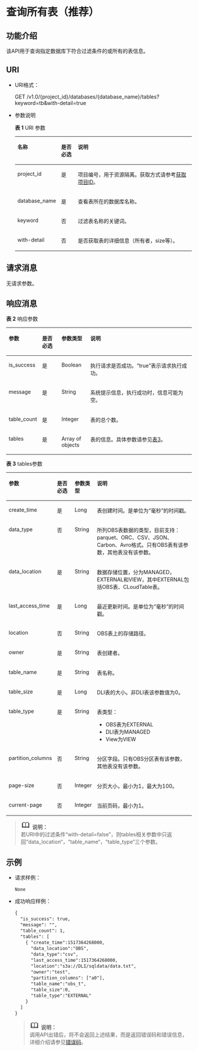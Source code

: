 # 查询所有表（推荐）<a name="dli_02_0105"></a>

## 功能介绍<a name="s7f2609ef76ce4357a84b159e44d00781"></a>

该API用于查询指定数据库下符合过滤条件的或所有的表信息。

## URI<a name="se10f64ce4de2477d9996287115b600b1"></a>

-   URI格式：

    GET /v1.0/\{project\_id\}/databases/\{database\_name\}/tables?keyword=tb&with-detail=true

-   参数说明

    **表 1**  URI 参数

    <a name="zh-cn_topic_0069077902_table9389911"></a>
    <table><thead align="left"><tr id="zh-cn_topic_0069077902_row54504408"><th class="cellrowborder" valign="top" width="16%" id="mcps1.2.4.1.1"><p id="a8458749b29894d3fb004a6140c9eed06"><a name="a8458749b29894d3fb004a6140c9eed06"></a><a name="a8458749b29894d3fb004a6140c9eed06"></a>名称</p>
    </th>
    <th class="cellrowborder" valign="top" width="10%" id="mcps1.2.4.1.2"><p id="ab6639d8fdb38425c8734ebe8fd002745"><a name="ab6639d8fdb38425c8734ebe8fd002745"></a><a name="ab6639d8fdb38425c8734ebe8fd002745"></a>是否必选</p>
    </th>
    <th class="cellrowborder" valign="top" width="74%" id="mcps1.2.4.1.3"><p id="zh-cn_topic_0069077902_p172651633147"><a name="zh-cn_topic_0069077902_p172651633147"></a><a name="zh-cn_topic_0069077902_p172651633147"></a>说明</p>
    </th>
    </tr>
    </thead>
    <tbody><tr id="row137651841194120"><td class="cellrowborder" valign="top" width="16%" headers="mcps1.2.4.1.1 "><p id="zh-cn_topic_0069077803_p43412436"><a name="zh-cn_topic_0069077803_p43412436"></a><a name="zh-cn_topic_0069077803_p43412436"></a>project_id</p>
    </td>
    <td class="cellrowborder" valign="top" width="10%" headers="mcps1.2.4.1.2 "><p id="zh-cn_topic_0069077803_p26746391"><a name="zh-cn_topic_0069077803_p26746391"></a><a name="zh-cn_topic_0069077803_p26746391"></a>是</p>
    </td>
    <td class="cellrowborder" valign="top" width="74%" headers="mcps1.2.4.1.3 "><p id="p1310472724012"><a name="p1310472724012"></a><a name="p1310472724012"></a>项目编号，用于资源隔离。获取方式请参考<a href="获取项目ID.md">获取项目ID</a>。</p>
    </td>
    </tr>
    <tr id="zh-cn_topic_0069077902_row48387156"><td class="cellrowborder" valign="top" width="16%" headers="mcps1.2.4.1.1 "><p id="zh-cn_topic_0069077902_p27045553"><a name="zh-cn_topic_0069077902_p27045553"></a><a name="zh-cn_topic_0069077902_p27045553"></a>database_name</p>
    </td>
    <td class="cellrowborder" valign="top" width="10%" headers="mcps1.2.4.1.2 "><p id="zh-cn_topic_0069077902_p43206166"><a name="zh-cn_topic_0069077902_p43206166"></a><a name="zh-cn_topic_0069077902_p43206166"></a>是</p>
    </td>
    <td class="cellrowborder" valign="top" width="74%" headers="mcps1.2.4.1.3 "><p id="p3742145010314"><a name="p3742145010314"></a><a name="p3742145010314"></a>查看表所在的数据库名称。</p>
    </td>
    </tr>
    <tr id="zh-cn_topic_0069077902_row23238289"><td class="cellrowborder" valign="top" width="16%" headers="mcps1.2.4.1.1 "><p id="zh-cn_topic_0069077902_p3253234"><a name="zh-cn_topic_0069077902_p3253234"></a><a name="zh-cn_topic_0069077902_p3253234"></a>keyword</p>
    </td>
    <td class="cellrowborder" valign="top" width="10%" headers="mcps1.2.4.1.2 "><p id="zh-cn_topic_0069077902_p62185433"><a name="zh-cn_topic_0069077902_p62185433"></a><a name="zh-cn_topic_0069077902_p62185433"></a>否</p>
    </td>
    <td class="cellrowborder" valign="top" width="74%" headers="mcps1.2.4.1.3 "><p id="zh-cn_topic_0069077902_p3855275"><a name="zh-cn_topic_0069077902_p3855275"></a><a name="zh-cn_topic_0069077902_p3855275"></a>过滤表名称的关键词。</p>
    </td>
    </tr>
    <tr id="row01813192811"><td class="cellrowborder" valign="top" width="16%" headers="mcps1.2.4.1.1 "><p id="p10192031182812"><a name="p10192031182812"></a><a name="p10192031182812"></a>with-detail</p>
    </td>
    <td class="cellrowborder" valign="top" width="10%" headers="mcps1.2.4.1.2 "><p id="p131993119287"><a name="p131993119287"></a><a name="p131993119287"></a>否</p>
    </td>
    <td class="cellrowborder" valign="top" width="74%" headers="mcps1.2.4.1.3 "><p id="p11207314286"><a name="p11207314286"></a><a name="p11207314286"></a>是否获取表的详细信息（所有者，size等）。</p>
    </td>
    </tr>
    </tbody>
    </table>


## 请求消息<a name="s8cae0d99468d48bf87e3d8d1c203d620"></a>

无请求参数。

## 响应消息<a name="s7cabf81dadd44774acfb66ac5fa1380b"></a>

**表 2**  响应参数

<a name="zh-cn_topic_0069077902_table35569146"></a>
<table><thead align="left"><tr id="zh-cn_topic_0069077902_row23983098"><th class="cellrowborder" valign="top" width="17.633663366336634%" id="mcps1.2.5.1.1"><p id="a0184bd526dfb42038b3db4f12de3d6d8"><a name="a0184bd526dfb42038b3db4f12de3d6d8"></a><a name="a0184bd526dfb42038b3db4f12de3d6d8"></a>参数</p>
</th>
<th class="cellrowborder" valign="top" width="10.485148514851485%" id="mcps1.2.5.1.2"><p id="a27a9819d4d8141ad98b8893312a3b03f"><a name="a27a9819d4d8141ad98b8893312a3b03f"></a><a name="a27a9819d4d8141ad98b8893312a3b03f"></a>是否必选</p>
</th>
<th class="cellrowborder" valign="top" width="15.564356435643564%" id="mcps1.2.5.1.3"><p id="a77f706449efc4f24b778ed2b7b860c69"><a name="a77f706449efc4f24b778ed2b7b860c69"></a><a name="a77f706449efc4f24b778ed2b7b860c69"></a>参数类型</p>
</th>
<th class="cellrowborder" valign="top" width="56.31683168316831%" id="mcps1.2.5.1.4"><p id="a4f8cac6b5814498ab46cae6c1db07e8d"><a name="a4f8cac6b5814498ab46cae6c1db07e8d"></a><a name="a4f8cac6b5814498ab46cae6c1db07e8d"></a>说明</p>
</th>
</tr>
</thead>
<tbody><tr id="zh-cn_topic_0069077902_row6962642"><td class="cellrowborder" valign="top" width="17.633663366336634%" headers="mcps1.2.5.1.1 "><p id="zh-cn_topic_0069077902_p27103168"><a name="zh-cn_topic_0069077902_p27103168"></a><a name="zh-cn_topic_0069077902_p27103168"></a>is_success</p>
</td>
<td class="cellrowborder" valign="top" width="10.485148514851485%" headers="mcps1.2.5.1.2 "><p id="zh-cn_topic_0069077902_p47873010"><a name="zh-cn_topic_0069077902_p47873010"></a><a name="zh-cn_topic_0069077902_p47873010"></a>是</p>
</td>
<td class="cellrowborder" valign="top" width="15.564356435643564%" headers="mcps1.2.5.1.3 "><p id="zh-cn_topic_0069077902_p52508625"><a name="zh-cn_topic_0069077902_p52508625"></a><a name="zh-cn_topic_0069077902_p52508625"></a>Boolean</p>
</td>
<td class="cellrowborder" valign="top" width="56.31683168316831%" headers="mcps1.2.5.1.4 "><p id="p3346192311417"><a name="p3346192311417"></a><a name="p3346192311417"></a>执行请求是否成功。<span class="parmvalue" id="parmvalue150180616947"><a name="parmvalue150180616947"></a><a name="parmvalue150180616947"></a>“true”</span>表示请求执行成功。</p>
</td>
</tr>
<tr id="zh-cn_topic_0069077902_row26735465"><td class="cellrowborder" valign="top" width="17.633663366336634%" headers="mcps1.2.5.1.1 "><p id="zh-cn_topic_0069077902_p18089046"><a name="zh-cn_topic_0069077902_p18089046"></a><a name="zh-cn_topic_0069077902_p18089046"></a>message</p>
</td>
<td class="cellrowborder" valign="top" width="10.485148514851485%" headers="mcps1.2.5.1.2 "><p id="zh-cn_topic_0069077902_p55926603"><a name="zh-cn_topic_0069077902_p55926603"></a><a name="zh-cn_topic_0069077902_p55926603"></a>是</p>
</td>
<td class="cellrowborder" valign="top" width="15.564356435643564%" headers="mcps1.2.5.1.3 "><p id="zh-cn_topic_0069077902_p33761009"><a name="zh-cn_topic_0069077902_p33761009"></a><a name="zh-cn_topic_0069077902_p33761009"></a>String</p>
</td>
<td class="cellrowborder" valign="top" width="56.31683168316831%" headers="mcps1.2.5.1.4 "><p id="p4346723111420"><a name="p4346723111420"></a><a name="p4346723111420"></a>系统提示信息，执行成功时，信息可能为空。</p>
</td>
</tr>
<tr id="zh-cn_topic_0069077902_row49931759"><td class="cellrowborder" valign="top" width="17.633663366336634%" headers="mcps1.2.5.1.1 "><p id="zh-cn_topic_0069077902_p17940710"><a name="zh-cn_topic_0069077902_p17940710"></a><a name="zh-cn_topic_0069077902_p17940710"></a>table_count</p>
</td>
<td class="cellrowborder" valign="top" width="10.485148514851485%" headers="mcps1.2.5.1.2 "><p id="zh-cn_topic_0069077902_p43911368"><a name="zh-cn_topic_0069077902_p43911368"></a><a name="zh-cn_topic_0069077902_p43911368"></a>是</p>
</td>
<td class="cellrowborder" valign="top" width="15.564356435643564%" headers="mcps1.2.5.1.3 "><p id="zh-cn_topic_0069077902_p51071"><a name="zh-cn_topic_0069077902_p51071"></a><a name="zh-cn_topic_0069077902_p51071"></a>Integer</p>
</td>
<td class="cellrowborder" valign="top" width="56.31683168316831%" headers="mcps1.2.5.1.4 "><p id="zh-cn_topic_0069077902_p4136819"><a name="zh-cn_topic_0069077902_p4136819"></a><a name="zh-cn_topic_0069077902_p4136819"></a>表的总个数。</p>
</td>
</tr>
<tr id="row6296920173020"><td class="cellrowborder" valign="top" width="17.633663366336634%" headers="mcps1.2.5.1.1 "><p id="p829618203306"><a name="p829618203306"></a><a name="p829618203306"></a>tables</p>
</td>
<td class="cellrowborder" valign="top" width="10.485148514851485%" headers="mcps1.2.5.1.2 "><p id="p9296320193015"><a name="p9296320193015"></a><a name="p9296320193015"></a>是</p>
</td>
<td class="cellrowborder" valign="top" width="15.564356435643564%" headers="mcps1.2.5.1.3 "><p id="p14296122019308"><a name="p14296122019308"></a><a name="p14296122019308"></a>Array of objects</p>
</td>
<td class="cellrowborder" valign="top" width="56.31683168316831%" headers="mcps1.2.5.1.4 "><p id="p42966203309"><a name="p42966203309"></a><a name="p42966203309"></a>表的信息。具体参数请参见<a href="#table6846515164814">表3</a>。</p>
</td>
</tr>
</tbody>
</table>

**表 3**  tables参数

<a name="table6846515164814"></a>
<table><thead align="left"><tr id="row4847515144816"><th class="cellrowborder" valign="top" width="17.633663366336634%" id="mcps1.2.5.1.1"><p id="p88475154489"><a name="p88475154489"></a><a name="p88475154489"></a>参数</p>
</th>
<th class="cellrowborder" valign="top" width="10.485148514851485%" id="mcps1.2.5.1.2"><p id="p18847161519482"><a name="p18847161519482"></a><a name="p18847161519482"></a>是否必选</p>
</th>
<th class="cellrowborder" valign="top" width="11.643564356435643%" id="mcps1.2.5.1.3"><p id="p1384721513484"><a name="p1384721513484"></a><a name="p1384721513484"></a>参数类型</p>
</th>
<th class="cellrowborder" valign="top" width="60.237623762376245%" id="mcps1.2.5.1.4"><p id="p11847121554818"><a name="p11847121554818"></a><a name="p11847121554818"></a>说明</p>
</th>
</tr>
</thead>
<tbody><tr id="row9851191520480"><td class="cellrowborder" valign="top" width="17.633663366336634%" headers="mcps1.2.5.1.1 "><p id="p68516156486"><a name="p68516156486"></a><a name="p68516156486"></a>create_time</p>
</td>
<td class="cellrowborder" valign="top" width="10.485148514851485%" headers="mcps1.2.5.1.2 "><p id="p1585210155484"><a name="p1585210155484"></a><a name="p1585210155484"></a>是</p>
</td>
<td class="cellrowborder" valign="top" width="11.643564356435643%" headers="mcps1.2.5.1.3 "><p id="p10852181517488"><a name="p10852181517488"></a><a name="p10852181517488"></a>Long</p>
</td>
<td class="cellrowborder" valign="top" width="60.237623762376245%" headers="mcps1.2.5.1.4 "><p id="p68523158486"><a name="p68523158486"></a><a name="p68523158486"></a>表创建时间。是单位为“毫秒”的时间戳。</p>
</td>
</tr>
<tr id="row1485213150487"><td class="cellrowborder" valign="top" width="17.633663366336634%" headers="mcps1.2.5.1.1 "><p id="p17852715134820"><a name="p17852715134820"></a><a name="p17852715134820"></a>data_type</p>
</td>
<td class="cellrowborder" valign="top" width="10.485148514851485%" headers="mcps1.2.5.1.2 "><p id="p58521315124818"><a name="p58521315124818"></a><a name="p58521315124818"></a>否</p>
</td>
<td class="cellrowborder" valign="top" width="11.643564356435643%" headers="mcps1.2.5.1.3 "><p id="p1885212158488"><a name="p1885212158488"></a><a name="p1885212158488"></a>String</p>
</td>
<td class="cellrowborder" valign="top" width="60.237623762376245%" headers="mcps1.2.5.1.4 "><p id="p1185231513482"><a name="p1185231513482"></a><a name="p1185231513482"></a>所列OBS表数据的类型，目前支持：parquet、ORC、CSV、JSON、Carbon、Avro格式。只有OBS表有该参数，其他表没有该参数。</p>
</td>
</tr>
<tr id="row485281544818"><td class="cellrowborder" valign="top" width="17.633663366336634%" headers="mcps1.2.5.1.1 "><p id="p17852191515482"><a name="p17852191515482"></a><a name="p17852191515482"></a>data_location</p>
</td>
<td class="cellrowborder" valign="top" width="10.485148514851485%" headers="mcps1.2.5.1.2 "><p id="p98530152482"><a name="p98530152482"></a><a name="p98530152482"></a>是</p>
</td>
<td class="cellrowborder" valign="top" width="11.643564356435643%" headers="mcps1.2.5.1.3 "><p id="p15853101534811"><a name="p15853101534811"></a><a name="p15853101534811"></a>String</p>
</td>
<td class="cellrowborder" valign="top" width="60.237623762376245%" headers="mcps1.2.5.1.4 "><p id="p78530153486"><a name="p78530153486"></a><a name="p78530153486"></a>数据存储位置，分为MANAGED，EXTERNAL和VIEW，其中EXTERNAL包括OBS表、CLoudTable表。</p>
</td>
</tr>
<tr id="row2853121554819"><td class="cellrowborder" valign="top" width="17.633663366336634%" headers="mcps1.2.5.1.1 "><p id="p12853181584814"><a name="p12853181584814"></a><a name="p12853181584814"></a>last_access_time</p>
</td>
<td class="cellrowborder" valign="top" width="10.485148514851485%" headers="mcps1.2.5.1.2 "><p id="p168538154484"><a name="p168538154484"></a><a name="p168538154484"></a>是</p>
</td>
<td class="cellrowborder" valign="top" width="11.643564356435643%" headers="mcps1.2.5.1.3 "><p id="p1985317159484"><a name="p1985317159484"></a><a name="p1985317159484"></a>Long</p>
</td>
<td class="cellrowborder" valign="top" width="60.237623762376245%" headers="mcps1.2.5.1.4 "><p id="p10853101519481"><a name="p10853101519481"></a><a name="p10853101519481"></a>最近更新时间。是单位为“毫秒”的时间戳。</p>
</td>
</tr>
<tr id="row585481564814"><td class="cellrowborder" valign="top" width="17.633663366336634%" headers="mcps1.2.5.1.1 "><p id="p58541615144814"><a name="p58541615144814"></a><a name="p58541615144814"></a>location</p>
</td>
<td class="cellrowborder" valign="top" width="10.485148514851485%" headers="mcps1.2.5.1.2 "><p id="p19854151516483"><a name="p19854151516483"></a><a name="p19854151516483"></a>否</p>
</td>
<td class="cellrowborder" valign="top" width="11.643564356435643%" headers="mcps1.2.5.1.3 "><p id="p12854101516483"><a name="p12854101516483"></a><a name="p12854101516483"></a>String</p>
</td>
<td class="cellrowborder" valign="top" width="60.237623762376245%" headers="mcps1.2.5.1.4 "><p id="p2085421512488"><a name="p2085421512488"></a><a name="p2085421512488"></a>OBS表上的存储路径。</p>
</td>
</tr>
<tr id="row38541915114814"><td class="cellrowborder" valign="top" width="17.633663366336634%" headers="mcps1.2.5.1.1 "><p id="p20854131513489"><a name="p20854131513489"></a><a name="p20854131513489"></a>owner</p>
</td>
<td class="cellrowborder" valign="top" width="10.485148514851485%" headers="mcps1.2.5.1.2 "><p id="p485417150489"><a name="p485417150489"></a><a name="p485417150489"></a>是</p>
</td>
<td class="cellrowborder" valign="top" width="11.643564356435643%" headers="mcps1.2.5.1.3 "><p id="p685481564813"><a name="p685481564813"></a><a name="p685481564813"></a>String</p>
</td>
<td class="cellrowborder" valign="top" width="60.237623762376245%" headers="mcps1.2.5.1.4 "><p id="p5855121554819"><a name="p5855121554819"></a><a name="p5855121554819"></a>表创建者。</p>
</td>
</tr>
<tr id="row885551584812"><td class="cellrowborder" valign="top" width="17.633663366336634%" headers="mcps1.2.5.1.1 "><p id="p08553152482"><a name="p08553152482"></a><a name="p08553152482"></a>table_name</p>
</td>
<td class="cellrowborder" valign="top" width="10.485148514851485%" headers="mcps1.2.5.1.2 "><p id="p128551015184811"><a name="p128551015184811"></a><a name="p128551015184811"></a>是</p>
</td>
<td class="cellrowborder" valign="top" width="11.643564356435643%" headers="mcps1.2.5.1.3 "><p id="p1885514158484"><a name="p1885514158484"></a><a name="p1885514158484"></a>String</p>
</td>
<td class="cellrowborder" valign="top" width="60.237623762376245%" headers="mcps1.2.5.1.4 "><p id="p485531516485"><a name="p485531516485"></a><a name="p485531516485"></a>表名称。</p>
</td>
</tr>
<tr id="row585571584819"><td class="cellrowborder" valign="top" width="17.633663366336634%" headers="mcps1.2.5.1.1 "><p id="p58551915174817"><a name="p58551915174817"></a><a name="p58551915174817"></a>table_size</p>
</td>
<td class="cellrowborder" valign="top" width="10.485148514851485%" headers="mcps1.2.5.1.2 "><p id="p14855171520485"><a name="p14855171520485"></a><a name="p14855171520485"></a>是</p>
</td>
<td class="cellrowborder" valign="top" width="11.643564356435643%" headers="mcps1.2.5.1.3 "><p id="p13855815104815"><a name="p13855815104815"></a><a name="p13855815104815"></a>Long</p>
</td>
<td class="cellrowborder" valign="top" width="60.237623762376245%" headers="mcps1.2.5.1.4 "><p id="p10856101554812"><a name="p10856101554812"></a><a name="p10856101554812"></a>DLI表的大小。非DLI表该参数值为0。</p>
</td>
</tr>
<tr id="row98561315124815"><td class="cellrowborder" valign="top" width="17.633663366336634%" headers="mcps1.2.5.1.1 "><p id="p1685661517486"><a name="p1685661517486"></a><a name="p1685661517486"></a>table_type</p>
</td>
<td class="cellrowborder" valign="top" width="10.485148514851485%" headers="mcps1.2.5.1.2 "><p id="p7856141524810"><a name="p7856141524810"></a><a name="p7856141524810"></a>是</p>
</td>
<td class="cellrowborder" valign="top" width="11.643564356435643%" headers="mcps1.2.5.1.3 "><p id="p1285617156482"><a name="p1285617156482"></a><a name="p1285617156482"></a>String</p>
</td>
<td class="cellrowborder" valign="top" width="60.237623762376245%" headers="mcps1.2.5.1.4 "><p id="p5856171514811"><a name="p5856171514811"></a><a name="p5856171514811"></a>表类型：</p>
<a name="ul2856515104816"></a><a name="ul2856515104816"></a><ul id="ul2856515104816"><li>OBS表为EXTERNAL</li><li>DLI表为MANAGED</li><li>View为VIEW</li></ul>
</td>
</tr>
<tr id="row4856201504810"><td class="cellrowborder" valign="top" width="17.633663366336634%" headers="mcps1.2.5.1.1 "><p id="p10857201554814"><a name="p10857201554814"></a><a name="p10857201554814"></a>partition_columns</p>
</td>
<td class="cellrowborder" valign="top" width="10.485148514851485%" headers="mcps1.2.5.1.2 "><p id="p14857715114810"><a name="p14857715114810"></a><a name="p14857715114810"></a>否</p>
</td>
<td class="cellrowborder" valign="top" width="11.643564356435643%" headers="mcps1.2.5.1.3 "><p id="p10857191520487"><a name="p10857191520487"></a><a name="p10857191520487"></a>String</p>
</td>
<td class="cellrowborder" valign="top" width="60.237623762376245%" headers="mcps1.2.5.1.4 "><p id="p8857315124815"><a name="p8857315124815"></a><a name="p8857315124815"></a>分区字段。只有OBS分区表有该参数，其他表没有该参数。</p>
</td>
</tr>
<tr id="row20857115204820"><td class="cellrowborder" valign="top" width="17.633663366336634%" headers="mcps1.2.5.1.1 "><p id="p1985741554811"><a name="p1985741554811"></a><a name="p1985741554811"></a>page-size</p>
</td>
<td class="cellrowborder" valign="top" width="10.485148514851485%" headers="mcps1.2.5.1.2 "><p id="p485713156489"><a name="p485713156489"></a><a name="p485713156489"></a>否</p>
</td>
<td class="cellrowborder" valign="top" width="11.643564356435643%" headers="mcps1.2.5.1.3 "><p id="p10857715194810"><a name="p10857715194810"></a><a name="p10857715194810"></a>Integer</p>
</td>
<td class="cellrowborder" valign="top" width="60.237623762376245%" headers="mcps1.2.5.1.4 "><p id="p7857015104810"><a name="p7857015104810"></a><a name="p7857015104810"></a>分页大小，最小为1，最大为100。</p>
</td>
</tr>
<tr id="row1857151511484"><td class="cellrowborder" valign="top" width="17.633663366336634%" headers="mcps1.2.5.1.1 "><p id="p178571157486"><a name="p178571157486"></a><a name="p178571157486"></a>current-page</p>
</td>
<td class="cellrowborder" valign="top" width="10.485148514851485%" headers="mcps1.2.5.1.2 "><p id="p3857715184816"><a name="p3857715184816"></a><a name="p3857715184816"></a>否</p>
</td>
<td class="cellrowborder" valign="top" width="11.643564356435643%" headers="mcps1.2.5.1.3 "><p id="p118571315174819"><a name="p118571315174819"></a><a name="p118571315174819"></a>Integer</p>
</td>
<td class="cellrowborder" valign="top" width="60.237623762376245%" headers="mcps1.2.5.1.4 "><p id="p28581915194814"><a name="p28581915194814"></a><a name="p28581915194814"></a>当前页码，最小为1。</p>
</td>
</tr>
</tbody>
</table>

>![](public_sys-resources/icon-note.gif) **说明：**   
>若URI中的过滤条件“with-detail=false”，则tables相关参数中只返回“data\_location“，“table\_name“，“table\_type“三个参数。  

## 示例<a name="section6600445715217"></a>

-   请求样例：

    ```
    None
    ```

-   成功响应样例：

    ```
    {
      "is_success": true,
      "message": "",
      "table_count": 1,
      "tables": [
        { "create_time":1517364268000,
          "data_location":"OBS",
          "data_type":"csv",
          "last_access_time":1517364268000,
          "location":"s3a://DLI/sqldata/data.txt",
          "owner":"test",     
          "partition_columns": ["a0"],
          "table_name":"obs_t",
          "table_size":0,
          "table_type":"EXTERNAL"
        }
      ]
    }
    ```

    >![](public_sys-resources/icon-note.gif) **说明：**   
    >调用API出错后，将不会返回上述结果，而是返回错误码和错误信息，详细介绍请参见[错误码](错误码.md)。  


